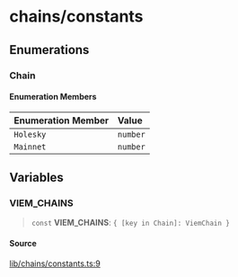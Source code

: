 # chains/constants

## Enumerations

### Chain

#### Enumeration Members

| Enumeration Member | Value |
| :------ | :------ |
| `Holesky` | `number` |
| `Mainnet` | `number` |

## Variables

### VIEM\_CHAINS

> `const` **VIEM\_CHAINS**: `{ [key in Chain]: ViemChain }`

#### Source

[lib/chains/constants.ts:9](https://github.com/PufferFinance/puffer-sdk/blob/f94047cccf0b8bbd9162171a06fc9e32df6ed317/lib/chains/constants.ts#L9)

